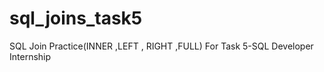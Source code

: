 # sql_joins_task5
SQL Join Practice(INNER ,LEFT , RIGHT ,FULL) For Task 5-SQL Developer  Internship
